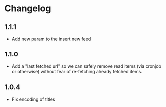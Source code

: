 # Changelog

## 1.1.1

- Add new param to the insert new feed

## 1.1.0

- Add a "last fetched url" so we can safely remove read items (via cronjob or otherwise) without fear of re-fetching already fetched items.

## 1.0.4

- Fix encoding of titles
